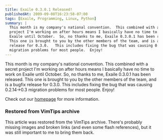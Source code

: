 ```yaml
---
title: Exaile 0.3.0.1 Released!
publishedAt: 2009-09-08T16:23:58-07:00
tags: [Exaile, Programming, Linux, Python]
summary: |
  This month is my company's national convention.  This combined with a secret
  project I'm working on after hours means I basically have no time to work on
  Exaile until October.  So, no thanks to me, Exaile 0.3.0.1 has been released.
  This one is brought to you by the other members of the team, and is a bugfix
  release for 0.3.0.   This includes fixing the bug that was causing 0.2.14->0.3
  migration problems for most people.  Enjoy!
---
```

This month is my company's national convention.  This combined with a secret
project I'm working on after hours means I basically have no time to work on
Exaile until October.  So, no thanks to me, Exaile 0.3.0.1 has been released.
This one is brought to you by the other members of the team, and is a bugfix
release for 0.3.0.   This includes fixing the bug that was causing 0.2.14->0.3
migration problems for most people.  Enjoy!

Check out our <a href='http://www.exaile.org'>homepage</a> for more
information.

<div class="restored-from-archive">
  <h3>Restored from VimTips archive</h3>
  <p>
  This article was restored from the VimTips archive. There's probably
  missing images and broken links (and even some flash references), but it
  was still important to me to bring them back.
  </p>
</div>
